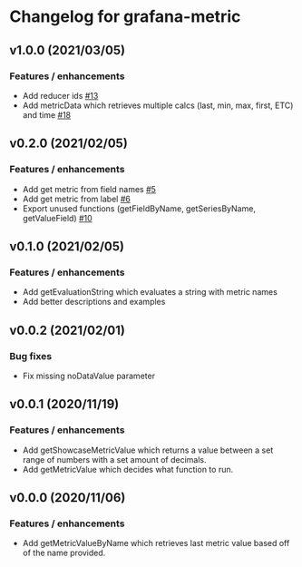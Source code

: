 # Changelog for grafana-metric

## v1.0.0 (2021/03/05)

### Features / enhancements

- Add reducer ids [#13](https://github.com/gapitio/grafana-metric/pull/13)
- Add metricData which retrieves multiple calcs (last, min, max, first, ETC) and time [#18](https://github.com/gapitio/grafana-metric/pull/18)

## v0.2.0 (2021/02/05)

### Features / enhancements

- Add get metric from field names [#5](https://github.com/gapitio/grafana-metric/pull/5)
- Add get metric from label [#6](https://github.com/gapitio/grafana-metric/pull/6)
- Export unused functions (getFieldByName, getSeriesByName, getValueField) [#10](https://github.com/gapitio/grafana-metric/pull/10)

## v0.1.0 (2021/02/05)

### Features / enhancements

- Add getEvaluationString which evaluates a string with metric names
- Add better descriptions and examples

## v0.0.2 (2021/02/01)

### Bug fixes

- Fix missing noDataValue parameter

## v0.0.1 (2020/11/19)

### Features / enhancements

- Add getShowcaseMetricValue which returns a value between a set range of numbers with a set amount of decimals.
- Add getMetricValue which decides what function to run.

## v0.0.0 (2020/11/06)

### Features / enhancements

- Add getMetricValueByName which retrieves last metric value based off of the name provided.
